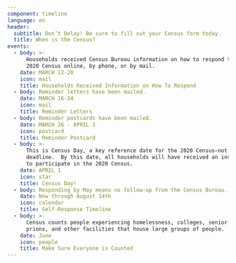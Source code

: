 ```yaml
---
component: timeline
language: en
header:
  subtitle: Don’t Delay! Be sure to fill out your Census form today.
  title: When is the Census?
events:
  - body: >-
      Households received Census Bureau information on how to respond to the
      2020 Census online, by phone, or by mail.
    date: MARCH 12-20
    icon: mail
    title: Households Received Information on How To Respond
  - body: Reminder letters have been mailed.
    date: MARCH 16-24
    icon: mail
    title: Reminder Letters
  - body: Reminder postcards have been mailed.
    date: MARCH 26 - APRIL 3
    icon: postcard
    title: Reminder Postcard
  - body: >-
      This is Census Day, a key reference date for the 2020 Census—not a
      deadline.  By this date, all households will have received an invitation
      to participate in the 2020 Census.
    date: APRIL 1
    icon: star
    title: Census Day!
  - body: Responding by May means no follow-up from the Census Bureau.
    date: Now through August 14th
    icon: calendar
    title: Self-Response Timeline
  - body: >-
      Census counts people experiencing homelessness, colleges, senior centers,
      prions, and other facilities that house large groups of people.
    date: June
    icon: people
    title: Make Sure Everyone is Counted
---
```


